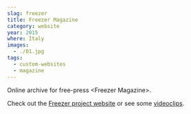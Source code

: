 ```yaml
---
slag: freezer
title: Freezer Magazine
category: website
year: 2015
where: Italy
images:
  - ./01.jpg
tags:
  - custom-websites
  - magazine
---
```


Online archive for free-press &lt;Freezer Magazine&gt;.

Check out the [Freezer project website](https://freezer.junglestar.org) or see some [videoclips](https://www.youtube.com/playlist?list=PL_JCGUf7lroma7WLAJKy1uShs0NSNN6Mp).
